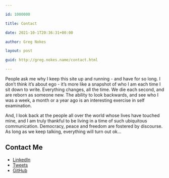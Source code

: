 ```yaml
---

id: 1000000

title: Contact

date: 2021-10-1T20:36:31+00:00

author: Greg Nokes

layout: post

guid: http://greg.nokes.name/contact.html

---
```


<div class="post-container">
<div class="post">
People ask me why I keep this site up and running - and have for so long. I don’t think it’s about ego - it’s more like a snapshot of who I am each time I sit down to write. Everything changes, all the time. We die each second, and are reborn as someone new. The ability to look backwards, and see who I was a week, a month or a year ago is an interesting exercise in self examination.

And, I look back at the people all over the world whose lives have touched mine, and I am truly thankful to be living in a time of such ubiquitous communication. Democracy, peace and freedom are fostered by discourse. As long as we keep talking, everything will turn out ok…
</div>

<a class="post-link" id="contact">
    <h2 class="post-title">Contact Me</h2>
</a>
  
<ul>
	<li><a href="http://www.linkedin.com/in/gregnokes/">LinkedIn</a></li>
	<li><a href="https://twitter.com/tsykoduk">Tweets</a></li>
	<li><a href="https://github.com/tsykoduk">GitHub</a></li>
</ul>
</div>


